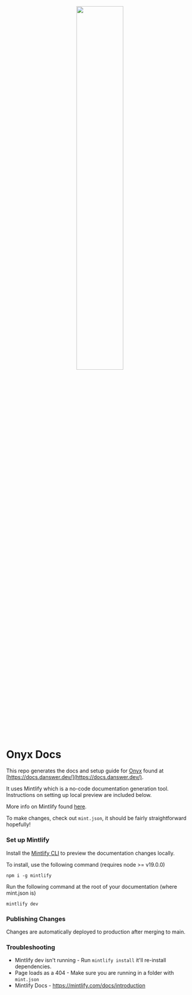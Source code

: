 <h2 align="center">
<a href="https://www.danswer.ai/"> <img width="50%" src="https://github.com/danswer-owners/danswer/blob/1fabd9372d66cd54238847197c33f091a724803b/OnyxWithName.png?raw=true)" /></a>
</h2>

# Onyx Docs

This repo generates the docs and setup guide for [Onyx](https://github.com/onyx-dot-app/onyx) found at [https://docs.danswer.dev/](https://docs.danswer.dev/).

It uses Mintlify which is a no-code documentation generation tool.
Instructions on setting up local preview are included below.

More info on Mintlify found [here](https://mintlify.com/).

To make changes, check out `mint.json`, it should be fairly straightforward hopefully!

### Set up Mintlify

Install the [Mintlify CLI](https://www.npmjs.com/package/mintlify) to preview the documentation changes locally.

To install, use the following command (requires node >= v19.0.0)

```
npm i -g mintlify
```

Run the following command at the root of your documentation (where mint.json is)

```
mintlify dev
```

### Publishing Changes

Changes are automatically deployed to production after merging to main.

### Troubleshooting

- Mintlify dev isn't running - Run `mintlify install` it'll re-install dependencies.
- Page loads as a 404 - Make sure you are running in a folder with `mint.json`
- Mintlify Docs - https://mintlify.com/docs/introduction
